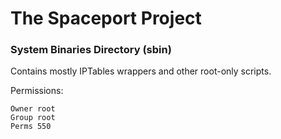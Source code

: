 # The Spaceport Project
### System Binaries Directory (sbin)

Contains mostly IPTables wrappers and other root-only scripts.

Permissions:
```
Owner root
Group root
Perms 550
```